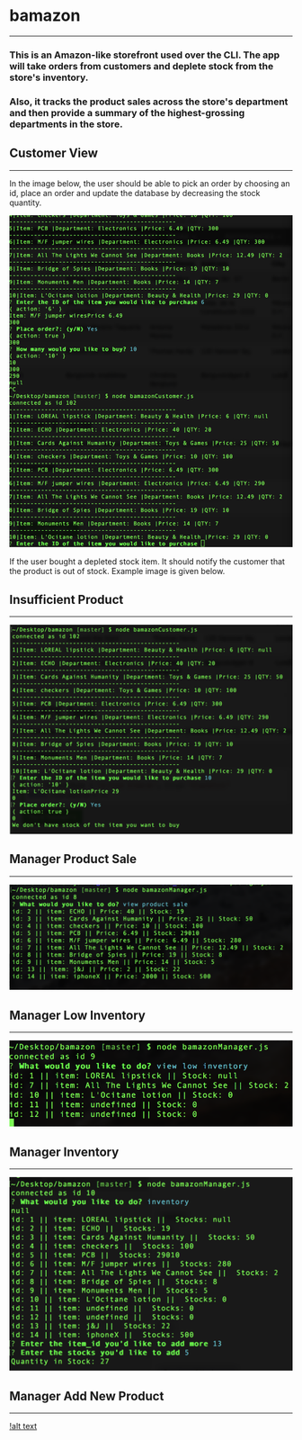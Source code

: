 # bamazon
---
### This is an Amazon-like storefront used over the CLI. The app will take orders from customers and deplete stock from the store's inventory. 
### Also, it tracks the product sales across the store's department and then provide a summary of the highest-grossing departments in the store.

## Customer View
---
In the image below, the user should be able to pick an order by choosing an id, place an order and update the database by decreasing the stock quantity.

![alt text](https://github.com/joycedelatorre/bamazon/blob/master/images/UserPickItem_upadteQuantity.png "Customer View")


If the user bought a depleted stock item. It should notify the customer that the product is out of stock. Example image is given below.

## Insufficient Product
---
![alt text](https://github.com/joycedelatorre/bamazon/blob/master/images/noAvailableStock.png "no available product")

## Manager Product Sale
---
![alt text](https://github.com/joycedelatorre/bamazon/blob/master/images/ManagerProductSale.png "product sale")

## Manager Low Inventory
---
![alt text](https://github.com/joycedelatorre/bamazon/blob/master/images/ManagerLowInventory.png "low inventory")

## Manager Inventory
---
![alt text](https://github.com/joycedelatorre/bamazon/blob/master/images/ManagerInventory.png "Manager Inventory")

## Manager Add New Product
---
[!alt text](https://github.com/joycedelatorre/bamazon/blob/master/images/ManagerAddNewProd.png "Add New Prod")







